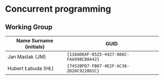 # Concurrent programming

## Working Group

| Name Surname (initials) | GUID                                     |
| ----------------------- | ---------------------------------------- |
| Jan Maślak (JM)         | `{118AD6AF-0525-4427-866C-FAA998C88A42}` |
| Hubert Łabuda (HŁ)      | `{7452BFD7-FB07-4E2F-AC36-2D20C922861C}` |
